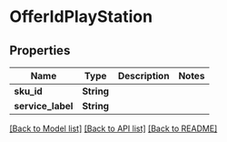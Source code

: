 # OfferIdPlayStation

## Properties

Name | Type | Description | Notes
------------ | ------------- | ------------- | -------------
**sku_id** | **String** |  | 
**service_label** | **String** |  | 

[[Back to Model list]](../README.md#documentation-for-models) [[Back to API list]](../README.md#documentation-for-api-endpoints) [[Back to README]](../README.md)


